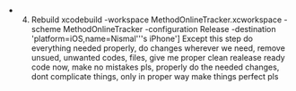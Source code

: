 - 4. Rebuild
  xcodebuild -workspace MethodOnlineTracker.xcworkspace -scheme MethodOnlineTracker -configuration Release -destination 'platform=iOS,name=Nismal'\''s iPhone']
Except this step do everything needed properly, do changes wherever we need, remove unsued, unwanted codes, files, give me proper clean realease ready code now, make no mistakes pls, properly do the needed changes, dont complicate things, only in proper way  make things perfect pls